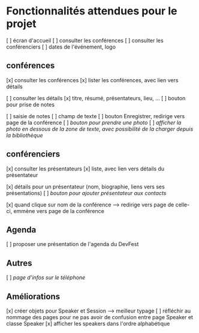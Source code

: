# Fonctionnalités attendues pour le projet

[ ] écran d'accueil
  [ ] consulter les conférences
  [ ] consulter les conférenciers
  [ ] dates de l'événement, logo

## conférences

[x] consulter les conférences
  [x] lister les conférences, avec lien vers détails

[ ] consulter les détails
  [x] titre, résumé, présentateurs, lieu, …
  [ ] bouton pour prise de notes

[ ] saisie de notes
  [ ] champ de texte
  [ ] bouton Enregistrer, redirige vers page de la conférence
  [ ] _bouton pour prendre une photo_
  [ ] _afficher la photo en dessous de la zone de texte, avec possibilité de la charger depuis la bibliothèque_

## conférenciers

[x] consulter les présentateurs
  [x] liste, avec lien vers détails du présentateur

[x] détails pour un présentateur (nom, biographie, liens vers ses présentations)
[ ] _bouton pour ajouter présentateur aux contacts_

[x] quand clique sur nom de la conférence --> redirige vers page de celle-ci, emmène vers page de la conférence


## Agenda

[ ] proposer une présentation de l'agenda du DevFest


## Autres

[ ] _page d'infos sur le téléphone_

## Améliorations

[x] créer objets pour Speaker et Session --> meilleur typage
[ ] réfléchir au nommage des pages pour ne pas avoir de confusion entre page Speaker et classe Speaker
[x] afficher les speakers dans l'ordre alphabétique
